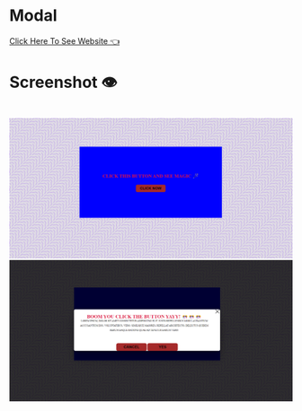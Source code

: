 # Modal

<a href="https://modal-harry.netlify.app" >Click Here To See Website 👈</a>
# Screenshot 👁️
<br>
<img src="pic.png" alt="404 img not found" />
<br>
<img src="pic1.png" alt="404 img not found" />
